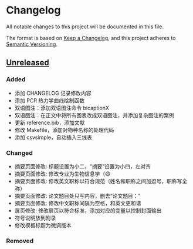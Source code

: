 # Changelog

All notable changes to this project will be documented in this file.

The format is based on [Keep a Changelog](https://keepachangelog.com/en/1.1.0/),
and this project adheres to [Semantic Versioning](https://semver.org/spec/v2.0.0.html).

## [Unreleased]

### Added

- 添加 CHANGELOG 记录修改内容
- 添加 PCR 热力学曲线绘制函数
- 双语图注：添加双语图注命令 bicaptionX
- 双语图注：在正文中将所有图表改成双语图注，并添加复杂图注的案例
- 更新 reference.bib，添加文献
- 修改 Makefile，添加对物种名称的处理代码
- 添加 csvsimple，自动插入三线表

### Changed

- 摘要页面修改: 标题设置为小二，“摘要”设置为小四，左对齐
- 摘要页面修改: 修改专业为生物信息学（😄
- 摘要页面修改: 修改英文职称以符合规范（姓名和职称之间加逗号，职称写全称）
- 摘要页面修改: 论文题目处只写内容，删去“论文题目：”
- 摘要页面修改: 修改中文职称间隔为空格，和英文更和谐
- 扉页修改: 修改扉页以符合标准，添加对应的变量以控制封面输出
- 符号说明放到附录
- 修改模板标题为微调版本

### Removed

[unreleased]: https://github.com/Janzulene/SYSUThesis_LifeScience/tree/main
